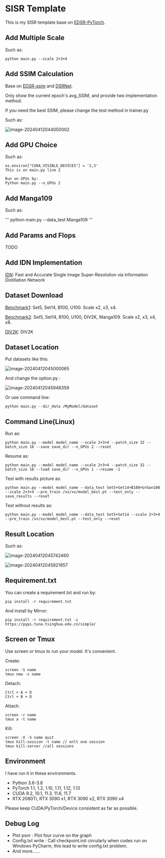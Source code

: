 # SISR Template

This is my SISR template base on [EDSR-PyTorch](https://github.com/sanghyun-son/EDSR-PyTorch).

## Add Multiple Scale

Such as:

```
python main.py --scale 2+3+4
```

## Add SSIM Calculation

Base on [EDSR-ssim](https://github.com/HolmesShuan/EDSR-ssim) and [DSRNet](https://github.com/hellloxiaotian/DSRNet/blob/main/DSRNet/sample.py#L56).

Only show the current epoch's avg_SSIM, and provide two implementation method.

If you need the best SSIM, please change the test method in trainer.py

Such as:

![image-20240412044050002](https://cdn.jsdelivr.net/gh/xwq325/PicGo@main/image-20240412044050002.png)

## Add GPU Choice

Such as:

```
os.environ["CUDA_VISIBLE_DEVICES"] = '2,3'
This is on main.py line 2

Run on GPUs by:
Python main.py --n_GPUs 2
```

## Add Manga109

Such as:

'''
python main.py --data_test Manga109
'''

## Add Params and Flops

TODO

## Add IDN Implementation

[IDN](arxiv.org/abs/1803.09454): Fast and Accurate Single Image Super-Resolution via Information Distillation Network

## Dataset Download

[Benchmark1](https://cv.snu.ac.kr/research/EDSR/benchmark.tar): Set5, Set14, B100, U100. Scale x2, x3, x4.

[Benchmark2](https://drive.google.com/drive/folders/1-99XFJs_fvQ2wFdxXrnJFcRRyPJYKN0K): Set5, Set14, B100, U100, DIV2K, Manga109. Scale x2, x3, x4, x8.

[DIV2K](https://cv.snu.ac.kr/research/EDSR/DIV2K.tar): DIV2K

## Dataset Location

Put datasets like this:

![image-20240412045000065](https://cdn.jsdelivr.net/gh/xwq325/PicGo@main/image-20240412045000065.png)

And change the option.py :

![image-20240412045948359](https://cdn.jsdelivr.net/gh/xwq325/PicGo@main/image-20240412045948359.png)

Or use command line:

```
python main.py --dir_data /MyModel/dataset
```

## Command Line(Linux)

Run as:

```
python main.py --model model_name --scale 2+3+4 --patch_size 32 --batch_size 16 --save save_dir --n_GPUs 2 --reset
```

Resume as:

```
python main.py --model model_name --scale 2+3+4 --patch_size 32 --batch_size 16 --load save_dir --n_GPUs 1 --resume -1
```

Test with results picture as:

```
python main.py --model model_name --data_test Set5+Set14+B100+Urban100 --scale 2+3+4 --pre_train /xx/xx/model_best.pt --test_only --save_results --reset
```

Test without results as:

```
python main.py --model model_name --data_test Set5+Set14 --scale 2+3+4 --pre_train /xx/xx/model_best.pt --test_only --reset
```

## Result Location

Such as:

![image-20240412045742460](https://cdn.jsdelivr.net/gh/xwq325/PicGo@main/image-20240412045742460.png)

![image-20240412045821657](https://cdn.jsdelivr.net/gh/xwq325/PicGo@main/image-20240412045821657.png)

## Requirement.txt

You can create a requirement.txt and run by:

```
pip install -r requirement.txt
```

And install by Mirror:

```
pip install -r requirement.txt -i https://pypi.tuna.tsinghua.edu.cn/simple/
```

## Screen or Tmux

Use screen or tmux to run your model. It's convenient.

Create:

```
screen -S name    
tmux new -s name
```

Detach:

```
Ctrl + A + D
Ctrl + B + D
```

Attach:

```
screen -r name   
tmux a -t name
```

Kill:

```
screen -X -S name quit
tmux kill-session -t name // onlt one session
tmux kill-server //all sessions
```

## Environment

I have run it in these environments.

- Python 3.6-3.8
- PyTorch 1.1, 1.2, 1.10, 1.11, 1.12, 1.13
- CUDA 9.2, 10.1, 11.3, 11.6, 11.7
- RTX 2080Ti, RTX 3090 x1, RTX 3090 x2, RTX 3090 x4

Please keep CUDA/PyTorch/Device consistent as far as possible.

## Debug Log

- Plot psnr : Plot four curve on the graph
- Config.txt write : Call checkpoint.init circularly when codes run on Windows PyCharm, this lead to write config.txt problem.
- And more......

